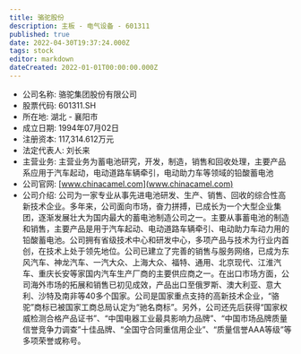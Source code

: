 ```yaml
---
title: 骆驼股份
description: 主板 - 电气设备 - 601311
published: true
date: 2022-04-30T19:37:24.000Z
tags: stock
editor: markdown
dateCreated: 2022-01-01T00:00:00.000Z
---
```


- 公司名称: 骆驼集团股份有限公司
- 股票代码: 601311.SH
- 所在地: 湖北 - 襄阳市
- 成立日期: 1994年07月02日
- 注册资本: 117,314.612万元
- 法定代表人: 刘长来
- 主营业务: 主营业务为蓄电池研究，开发，制造，销售和回收处理，主要产品系应用于汽车起动，电动道路车辆牵引，电动助力车等领域的铅酸蓄电池
- 公司官网: [www.chinacamel.com](www.chinacamel.com)
- 公司介绍: 公司为一家专业从事先进电池研发、生产、销售、回收的综合性高新技术企业。多年来，公司面向市场，奋力拼搏，已成长为一个大型企业集团，逐渐发展壮大为国内最大的蓄电池制造公司之一。主要从事蓄电池的制造和销售，主要产品是用于汽车起动、电动道路车辆牵引、电动助力车动力用的铅酸蓄电池。公司拥有省级技术中心和研发中心，多项产品与技术为行业内首创，在技术上处于领先地位。公司已建立了完善的销售与服务网络，已成为东风汽车、神龙汽车、一汽大众、上海大众、福特、通用、北京现代、江淮汽车、重庆长安等家国内汽车生产厂商的主要供应商之一。在出口市场方面，公司海外市场的拓展和销售已初见成效，产品出口至俄罗斯、澳大利亚、意大利、沙特及南非等40多个国家。公司是国家重点支持的高新技术企业，“骆驼”商标已被国家工商总局认定为“驰名商标”。另外，公司还先后获得“国家权威检测合格产品证书”、“中国电器工业最具影响力品牌”、“中国市场品牌质量信誉竞争力调查”十佳品牌、“全国守合同重信用企业”、“质量信誉AAA等级”等多项荣誉或称号。


